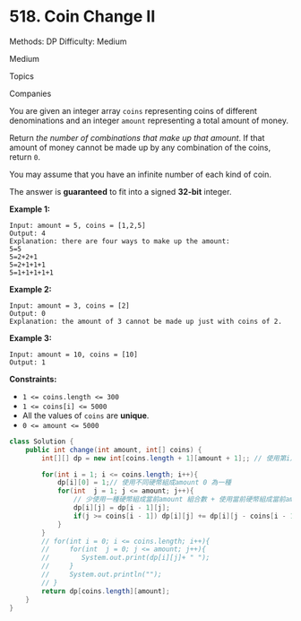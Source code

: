 # 518. Coin Change II

Methods: DP
Difficulty: Medium

Medium

Topics

Companies

You are given an integer array `coins` representing coins of different denominations and an integer `amount` representing a total amount of money.

Return *the number of combinations that make up that amount*. If that amount of money cannot be made up by any combination of the coins, return `0`.

You may assume that you have an infinite number of each kind of coin.

The answer is **guaranteed** to fit into a signed **32-bit** integer.

**Example 1:**

```
Input: amount = 5, coins = [1,2,5]
Output: 4
Explanation: there are four ways to make up the amount:
5=5
5=2+2+1
5=2+1+1+1
5=1+1+1+1+1

```

**Example 2:**

```
Input: amount = 3, coins = [2]
Output: 0
Explanation: the amount of 3 cannot be made up just with coins of 2.

```

**Example 3:**

```
Input: amount = 10, coins = [10]
Output: 1

```

**Constraints:**

- `1 <= coins.length <= 300`
- `1 <= coins[i] <= 5000`
- All the values of `coins` are **unique**.
- `0 <= amount <= 5000`

```java
class Solution {
    public int change(int amount, int[] coins) {
        int[][] dp = new int[coins.length + 1][amount + 1];; // 使用第i之前所有coins可以組成之j amount的方法數

        for(int i = 1; i <= coins.length; i++){
            dp[i][0] = 1;// 使用不同硬幣組成amount 0 為一種
            for(int  j = 1; j <= amount; j++){
                // 少使用一種硬幣組成當前amount 組合數 + 使用當前硬幣組成當前amount 的組合數
                dp[i][j] = dp[i - 1][j];
                if(j >= coins[i - 1]) dp[i][j] += dp[i][j - coins[i - 1]];
            }
        }
        // for(int i = 0; i <= coins.length; i++){
        //     for(int  j = 0; j <= amount; j++){
        //        System.out.print(dp[i][j]+ " ");
        //     }
        //     System.out.println("");
        // }
        return dp[coins.length][amount];
    }
}
```